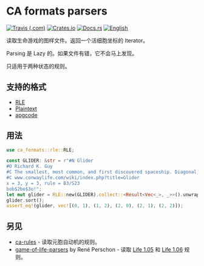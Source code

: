 # CA formats parsers

[![Travis (.com)](https://img.shields.io/travis/com/AlephAlpha/ca-formats)](https://travis-ci.com/AlephAlpha/ca-formats) [![Crates.io](https://img.shields.io/crates/v/ca-formats)](https://crates.io/crates/ca-formats) [![Docs.rs](https://docs.rs/ca-formats/badge.svg)](https://docs.rs/ca-formats/) [![English](https://img.shields.io/badge/readme-English-brightgreen)](README_en.md)

读取生命游戏的图样文件。返回一个活细胞坐标的 Iterator。

Parsing 是 Lazy 的。如果文件有错，它不会马上发现。

只适用于两种状态的规则。

## 支持的格式

- [RLE](https://www.conwaylife.com/wiki/Run_Length_Encoded)
- [Plaintext](https://www.conwaylife.com/wiki/Plaintext)
- [apgcode](https://www.conwaylife.com/wiki/Apgcode)

## 用法

```rust
use ca_formats::rle::RLE;

const GLIDER: &str = r"#N Glider
#O Richard K. Guy
#C The smallest, most common, and first discovered spaceship. Diagonal, has period 4 and speed c/4.
#C www.conwaylife.com/wiki/index.php?title=Glider
x = 3, y = 3, rule = B3/S23
bob$2bo$3o!";
let mut glider = RLE::new(GLIDER).collect::<Result<Vec<_>, _>>().unwrap();
glider.sort();
assert_eq!(glider, vec![(0, 1), (1, 2), (2, 0), (2, 1), (2, 2)]);
```

## 另见

- [ca-rules](https://github.com/AlephAlpha/ca-rules) - 读取元胞自动机的规则。
- [game-of-life-parsers](https://crates.io/crates/game-of-life-parsers) by René Perschon - 读取 [Life 1.05](https://www.conwaylife.com/wiki/Life_1.05) 和 [Life 1.06](https://www.conwaylife.com/wiki/Life_1.06) 规则。
